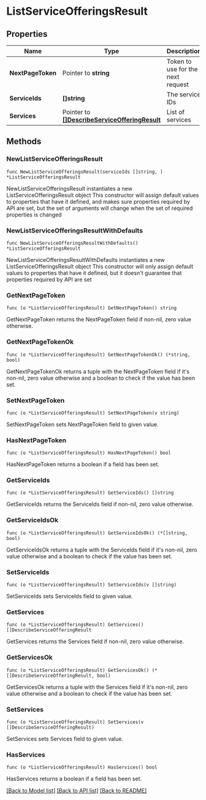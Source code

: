 # ListServiceOfferingsResult

## Properties

Name | Type | Description | Notes
------------ | ------------- | ------------- | -------------
**NextPageToken** | Pointer to **string** | Token to use for the next request | [optional] 
**ServiceIds** | **[]string** | The service IDs | 
**Services** | Pointer to [**[]DescribeServiceOfferingResult**](DescribeServiceOfferingResult.md) | List of services | [optional] 

## Methods

### NewListServiceOfferingsResult

`func NewListServiceOfferingsResult(serviceIds []string, ) *ListServiceOfferingsResult`

NewListServiceOfferingsResult instantiates a new ListServiceOfferingsResult object
This constructor will assign default values to properties that have it defined,
and makes sure properties required by API are set, but the set of arguments
will change when the set of required properties is changed

### NewListServiceOfferingsResultWithDefaults

`func NewListServiceOfferingsResultWithDefaults() *ListServiceOfferingsResult`

NewListServiceOfferingsResultWithDefaults instantiates a new ListServiceOfferingsResult object
This constructor will only assign default values to properties that have it defined,
but it doesn't guarantee that properties required by API are set

### GetNextPageToken

`func (o *ListServiceOfferingsResult) GetNextPageToken() string`

GetNextPageToken returns the NextPageToken field if non-nil, zero value otherwise.

### GetNextPageTokenOk

`func (o *ListServiceOfferingsResult) GetNextPageTokenOk() (*string, bool)`

GetNextPageTokenOk returns a tuple with the NextPageToken field if it's non-nil, zero value otherwise
and a boolean to check if the value has been set.

### SetNextPageToken

`func (o *ListServiceOfferingsResult) SetNextPageToken(v string)`

SetNextPageToken sets NextPageToken field to given value.

### HasNextPageToken

`func (o *ListServiceOfferingsResult) HasNextPageToken() bool`

HasNextPageToken returns a boolean if a field has been set.

### GetServiceIds

`func (o *ListServiceOfferingsResult) GetServiceIds() []string`

GetServiceIds returns the ServiceIds field if non-nil, zero value otherwise.

### GetServiceIdsOk

`func (o *ListServiceOfferingsResult) GetServiceIdsOk() (*[]string, bool)`

GetServiceIdsOk returns a tuple with the ServiceIds field if it's non-nil, zero value otherwise
and a boolean to check if the value has been set.

### SetServiceIds

`func (o *ListServiceOfferingsResult) SetServiceIds(v []string)`

SetServiceIds sets ServiceIds field to given value.


### GetServices

`func (o *ListServiceOfferingsResult) GetServices() []DescribeServiceOfferingResult`

GetServices returns the Services field if non-nil, zero value otherwise.

### GetServicesOk

`func (o *ListServiceOfferingsResult) GetServicesOk() (*[]DescribeServiceOfferingResult, bool)`

GetServicesOk returns a tuple with the Services field if it's non-nil, zero value otherwise
and a boolean to check if the value has been set.

### SetServices

`func (o *ListServiceOfferingsResult) SetServices(v []DescribeServiceOfferingResult)`

SetServices sets Services field to given value.

### HasServices

`func (o *ListServiceOfferingsResult) HasServices() bool`

HasServices returns a boolean if a field has been set.


[[Back to Model list]](../README.md#documentation-for-models) [[Back to API list]](../README.md#documentation-for-api-endpoints) [[Back to README]](../README.md)


